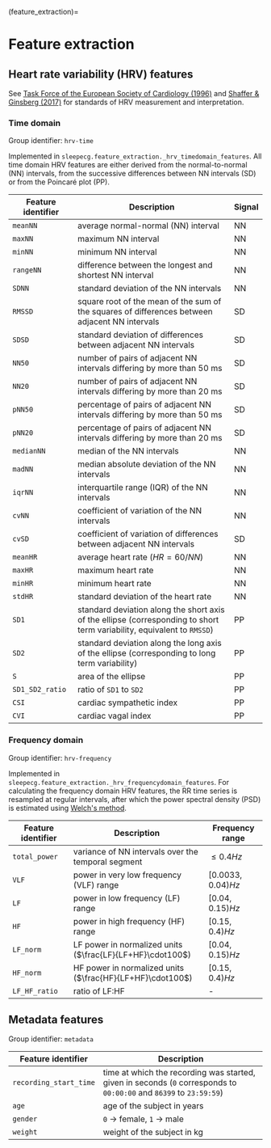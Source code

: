 (feature_extraction)=
# Feature extraction

## Heart rate variability (HRV) features
See [Task Force of the European Society of Cardiology (1996)](https://doi.org/10.1161/01.CIR.93.5.1043) and [Shaffer & Ginsberg (2017)](https://doi.org/10.3389/fpubh.2017.00258) for standards of HRV measurement and interpretation.
### Time domain
Group identifier: `hrv-time`

Implemented in `sleepecg.feature_extraction._hrv_timedomain_features`.
All time domain HRV features are either derived from the normal-to-normal (NN) intervals, from the successive differences between NN intervals (SD) or from the Poincaré plot (PP).

|Feature identifier|Description|Signal|
|-|-|-|
|`meanNN`|average normal-normal (NN) interval|NN|
|`maxNN`|maximum NN interval|NN|
|`minNN`|minimum NN interval|NN|
|`rangeNN`|difference between the longest and shortest NN interval|NN|
|`SDNN`|standard deviation of the NN intervals|NN|
|`RMSSD`|square root of the mean of the sum of the squares of differences between adjacent NN intervals|SD|
|`SDSD`|standard deviation of differences between adjacent NN intervals|SD|
|`NN50`|number of pairs of adjacent NN intervals differing by more than 50 ms|SD|
|`NN20`|number of pairs of adjacent NN intervals differing by more than 20 ms|SD|
|`pNN50`|percentage of pairs of adjacent NN intervals differing by more than 50 ms|SD|
|`pNN20`|percentage of pairs of adjacent NN intervals differing by more than 20 ms|SD|
|`medianNN`|median of the NN intervals|NN|
|`madNN`|median absolute deviation of the NN intervals|NN|
|`iqrNN`|interquartile range (IQR) of the NN intervals|NN|
|`cvNN`|coefficient of variation of the NN intervals|NN|
|`cvSD`|coefficient of variation of differences between adjacent NN intervals|SD|
|`meanHR`|average heart rate ($HR=60/NN$)|NN|
|`maxHR`|maximum heart rate|NN|
|`minHR`|minimum heart rate|NN|
|`stdHR`|standard deviation of the heart rate|NN|
|`SD1`|standard deviation along the short axis of the ellipse (corresponding to short term variability, equivalent to `RMSSD`)|PP|
|`SD2`|standard deviation along the long axis of the ellipse (corresponding to long term variability)|PP|
|`S`|area of the ellipse|PP|
|`SD1_SD2_ratio`|ratio of `SD1` to `SD2`|PP|
|`CSI`|cardiac sympathetic index|PP|
|`CVI`|cardiac vagal index|PP|

### Frequency domain
Group identifier: `hrv-frequency`

Implemented in `sleepecg.feature_extraction._hrv_frequencydomain_features`.
For calculating the frequency domain HRV features, the RR time series is resampled at regular intervals, after which the power spectral density (PSD) is estimated using [Welch's method](https://en.wikipedia.org/wiki/Welch%27s_method).

|Feature identifier|Description|Frequency range|
|-|-|-|
|`total_power`|variance of NN intervals over the temporal segment|$\leq 0.4Hz$|
|`VLF`|power in very low frequency (VLF) range|$[0.0033,0.04)Hz$|
|`LF`|power in low frequency (LF) range|$[0.04,0.15)Hz$|
|`HF`|power in high frequency (HF) range|$[0.15,0.4)Hz$|
|`LF_norm`|LF power in normalized units ($\frac{LF}{LF+HF}\cdot100$)|$[0.04,0.15)Hz$|
|`HF_norm`|HF power in normalized units ($\frac{HF}{LF+HF}\cdot100$)|$[0.15,0.4)Hz$|
|`LF_HF_ratio`|ratio of LF:HF|-|


## Metadata features
Group identifier: `metadata`

|Feature identifier|Description|
|-|-|
|`recording_start_time`|time at which the recording was started, given in seconds (`0` corresponds to `00:00:00` and `86399` to `23:59:59`)|
|`age`|age of the subject in years|
|`gender`|`0` -> female, `1` -> male|
|`weight`|weight of the subject in kg|
